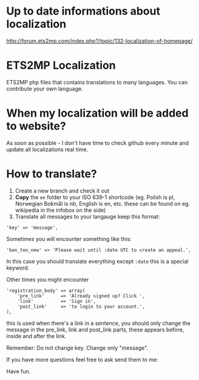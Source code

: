 Up to date informations about localization
===================
http://forum.ets2mp.com/index.php?/topic/132-localization-of-homepage/

ETS2MP Localization
===================

ETS2MP php files that contains translations to many languages. You can contribute your own language.

When my localization will be added to website?
===================
As soon as possible - I don't have time to check github every minute and update all localizations real time.

How to translate?
===================

1. Create a new branch and check it out
2. **Copy** the ```en``` folder to your ISO 639-1 shortcode (eg. Polish is pl, Norwegian Bokmål is nb, English is en, etc. these can be found on eg. wikipedia in the infobox on the side)
3. Translate all messages to your langauge keep this format:
```
'key' => 'message',
```

Sometimes you will encounter something like this:
```
'ban_too_new' => 'Please wait until :date UTC to create an appeal.',
```
In this case you should translate everything except ```:date``` this is a special keyword.

Other times you might encounter
```
'registration_body' => array(
    'pre_link'      => 'Already signed up? Click ',
    'link'          => 'Sign in',
    'post_link'     => 'to login to your account.',
),
```
this is used when there's a link in a sentence, you should only change the message in the pre_link, link and post_link parts, these appears before, inside and after the link.

Remember: Do not change key. Change only "message".

If you have more questions feel free to ask send them to me:

Have fun.

